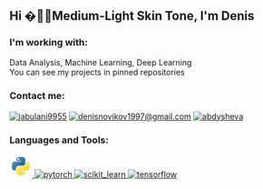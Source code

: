 <h2 align="left">Hi �👋🏼Medium-Light Skin Tone, I'm Denis</h1>
<!-- <h3 align="left">Junior Data Scientist</h3> -->

<h3 align="left">I'm working with:</h3>
Data Analysis, Machine Learning, Deep Learning<br>
You can see my projects in pinned repositories

<!-- <h3 align="left">Education:</h3> -->
<!-- <h4 align="left">Bachelor Degree (2018-2022) - Economics ans Statistics, NRU HSE</h3> -->

<h3 align="left">Contact me:</h3>
<p align="left">
  
<a href="https://t.me/jabulani9955/" target="blank"><img align="center" src="https://upload.wikimedia.org/wikipedia/commons/8/82/Telegram_logo.svg" alt="jabulani9955" height="30" width="40" /></a> 
<a href="https://mail.google.com/mail/u/?authuser=denisnovikov1997@gmail.com" target="blank"><img align="center" src="https://upload.wikimedia.org/wikipedia/commons/7/7e/Gmail_icon_%282020%29.svg" alt="denisnovikov1997@gmail.com" height="30" width="40" /></a>
<a href="https://hh.ru/resume/5f20084fff095d24860039ed1f3441714a5753" target="blank"><img align="center" src="https://play-lh.googleusercontent.com/YpAV7Q-ZJhI5tzFk_wEX-7-x2BydtnCtFTVUrmq0zAO6jLCLA4nNcfem3p_Pyowg9w" alt="abdysheva" height="30" width="40" /></a>
<h3 align="left">Languages and Tools:</h3>
<p align="left"> <a href="https://www.python.org" target="_blank"> <img src="https://raw.githubusercontent.com/devicons/devicon/master/icons/python/python-original.svg" alt="python" width="40" height="40"/> </a> <a href="https://pytorch.org/" target="_blank"> <img src="https://www.vectorlogo.zone/logos/pytorch/pytorch-icon.svg" alt="pytorch" width="40" height="40"/> </a> <a href="https://scikit-learn.org/" target="_blank"> <img src="https://upload.wikimedia.org/wikipedia/commons/0/05/Scikit_learn_logo_small.svg" alt="scikit_learn" width="40" height="40"/> </a> <a href="https://www.tensorflow.org" target="_blank"> <img src="https://www.vectorlogo.zone/logos/tensorflow/tensorflow-icon.svg" alt="tensorflow" width="40" height="40"/> </a> </p>

  
